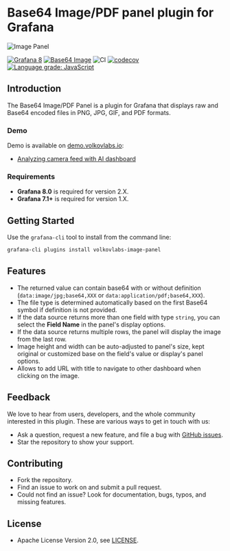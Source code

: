 # Base64 Image/PDF panel plugin for Grafana

![Image Panel](https://raw.githubusercontent.com/volkovlabs/volkovlabs-image-panel/main/src/img/image-panel.png)

[![Grafana 8](https://img.shields.io/badge/Grafana-8-orange)](https://www.grafana.com)
[![Base64 Image](https://img.shields.io/badge/dynamic/json?color=blue&label=Base64%20Image%20Panel&query=%24.version&url=https%3A%2F%2Fgrafana.com%2Fapi%2Fplugins%2Fvolkovlabs-image-panel)](https://grafana.com/grafana/plugins/volkovlabs-image-panel)
![CI](https://github.com/volkovlabs/volkovlabs-image-panel/workflows/CI/badge.svg)
[![codecov](https://codecov.io/gh/VolkovLabs/volkovlabs-image-panel/branch/main/graph/badge.svg?token=0m6f0ktUar)](https://codecov.io/gh/VolkovLabs/volkovlabs-image-panel)
[![Language grade: JavaScript](https://img.shields.io/lgtm/grade/javascript/g/VolkovLabs/volkovlabs-image-panel.svg?logo=lgtm&logoWidth=18)](https://lgtm.com/projects/g/VolkovLabs/volkovlabs-image-panel/context:javascript)

## Introduction

The Base64 Image/PDF Panel is a plugin for Grafana that displays raw and Base64 encoded files in PNG, JPG, GIF, and PDF formats.

### Demo

Demo is available on [demo.volkovlabs.io](https://demo.volkovlabs.io):

- [Analyzing camera feed with AI dashboard](https://demo.volkovlabs.io/d/DtsbVE3Mk/analyzing-camera-feed-with-ai?orgId=1)

### Requirements

- **Grafana 8.0** is required for version 2.X.
- **Grafana 7.1+** is required for version 1.X.

## Getting Started

Use the `grafana-cli` tool to install from the command line:

```bash
grafana-cli plugins install volkovlabs-image-panel
```

## Features

- The returned value can contain base64 with or without definition (`data:image/jpg;base64,XXX` or `data:application/pdf;base64,XXX`).
- The file type is determined automatically based on the first Base64 symbol if definition is not provided.
- If the data source returns more than one field with type `string`, you can select the **Field Name** in the panel's display options.
- If the data source returns multiple rows, the panel will display the image from the last row.
- Image height and width can be auto-adjusted to panel's size, kept original or customized base on the field's value or display's panel options.
- Allows to add URL with title to navigate to other dashboard when clicking on the image.

## Feedback

We love to hear from users, developers, and the whole community interested in this plugin. These are various ways to get in touch with us:

- Ask a question, request a new feature, and file a bug with [GitHub issues](https://github.com/volkovlabs/volkovlabs-image-panel/issues/new/choose).
- Star the repository to show your support.

## Contributing

- Fork the repository.
- Find an issue to work on and submit a pull request.
- Could not find an issue? Look for documentation, bugs, typos, and missing features.

## License

- Apache License Version 2.0, see [LICENSE](https://github.com/volkovlabs/volkovlabs-image-panel/blob/main/LICENSE).
